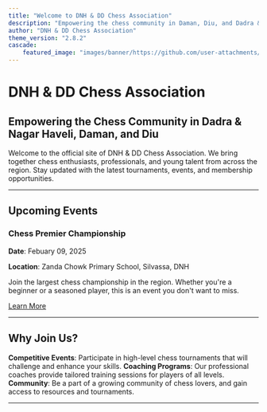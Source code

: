 ```yaml
---
title: "Welcome to DNH & DD Chess Association"
description: "Empowering the chess community in Daman, Diu, and Dadra & Nagar Haveli."
author: "DNH & DD Chess Association"
theme_version: "2.8.2"
cascade:
    featured_image: "images/banner/https://github.com/user-attachments/assets/cc3e6173-706d-4499-8fee-83ec0b34aa89/.jpg"
---
```


# DNH & DD Chess Association

## Empowering the Chess Community in Dadra & Nagar Haveli, Daman, and Diu 

Welcome to the official site of DNH & DD Chess Association. We bring together chess enthusiasts, professionals, and young talent from across the region. Stay updated with the latest tournaments, events, and membership opportunities.

---

## Upcoming Events

### Chess Premier Championship

**Date**: Febuary 09, 2025

**Location**: Zanda Chowk Primary School, Silvassa, DNH

Join the largest chess championship in the region. Whether you're a beginner or a seasoned player, this is an event you don't want to miss.

[Learn More](/events)

---

## Why Join Us?

**Competitive Events**: Participate in high-level chess tournaments that will challenge and enhance your skills.
**Coaching Programs**: Our professional coaches provide tailored training sessions for players of all levels.
**Community**: Be a part of a growing community of chess lovers, and gain access to resources and tournaments.

---
